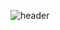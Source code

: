 ![header](https://capsule-render.vercel.app/api?type=waving&color=auto&height=100&section=header&text=INHYUK%20WOO&fontSize=90)

<!--
**Y-mannn/Y-mannn** is a ✨ _special_ ✨ repository because its `README.md` (this file) appears on your GitHub profile.

Here are some ideas to get you started:

- 🔭 I’m currently working on ...
- 🌱 I’m currently learning ...
- 👯 I’m looking to collaborate on ...
- 🤔 I’m looking for help with ...
- 💬 Ask me about ...
- 📫 How to reach me: ...
- 😄 Pronouns: ...
- ⚡ Fun fact: ...
-->
